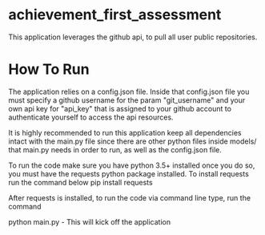 # achievement_first_assessment
This application leverages the github api, to pull all user public
repositories. 

# How To Run 
The application relies on a config.json file. Inside that config.json file
you must specify a github username for the param "git_username" and your own api key 
for "api_key" that is assigned to your github account to authenticate
yourself to access the api resources. 

It is highly recommended to run this application keep all dependencies intact with the main.py file since there are other 
python files inside models/ that main.py needs in order to run, as well as the config.json file.

To run the code make sure you have python 3.5+ installed once you do so, you must have the requests python package installed. To install requests run the command below
	pip install requests 

After requests is installed, to run the code via command line type, run the command 

python main.py - This will kick off the application 